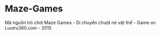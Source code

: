 # Maze-Games
Mã nguồn trò chơi Maze Games - Di chuyển chuột né vật thể - Game on Luutru360.com - 2015
